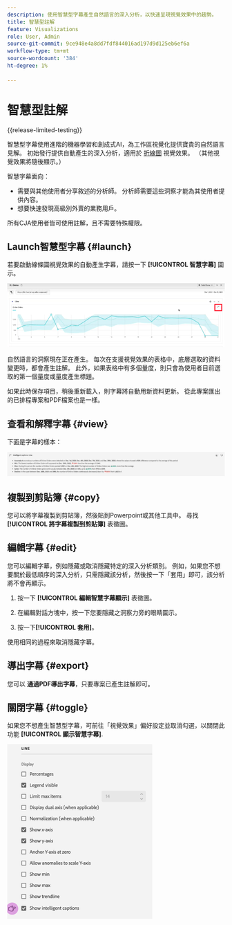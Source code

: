 ```yaml
---
description: 使用智慧型字幕產生自然語言的深入分析，以快速呈現視覺效果中的趨勢。
title: 智慧型註解
feature: Visualizations
role: User, Admin
source-git-commit: 9ce948e4a8dd7fdf844016ad197d9d125eb6ef6a
workflow-type: tm+mt
source-wordcount: '384'
ht-degree: 1%

---
```



# 智慧型註解

{{release-limited-testing}}

智慧型字幕使用進階的機器學習和創成式AI，為工作區視覺化提供寶貴的自然語言見解。 初始發行提供自動產生的深入分析，適用於 [折線圖](line.md) 視覺效果。 （其他視覺效果將隨後顯示。）

智慧字幕面向：

* 需要與其他使用者分享敘述的分析師。 分析師需要這些洞察才能為其使用者提供內容。
* 想要快速發現高級別外賣的業務用戶。

所有CJA使用者皆可使用註解，且不需要特殊權限。

## Launch智慧型字幕 {#launch}

若要啟動線條圖視覺效果的自動產生字幕，請按一下 **[!UICONTROL 智慧字幕]** 圖示。

![啟動智慧型字幕](assets/intell-caps-1.png)

自然語言的洞察現在正在產生。 每次在支援視覺效果的表格中，底層選取的資料變更時，都會產生註解。 此外，如果表格中有多個量度，則只會為使用者目前選取的第一個量度或量度產生標題。

如果此時保存項目，稍後重新載入，則字幕將自動用新資料更新。 從此專案匯出的已排程專案和PDF檔案也是一樣。

## 查看和解釋字幕 {#view}

下面是字幕的樣本：

![字幕](assets/captions.png)

## 複製到剪貼簿 {#copy}

您可以將字幕複製到剪貼簿，然後貼到Powerpoint或其他工具中。 尋找 **[!UICONTROL 將字幕複製到剪貼簿]** 表徵圖。

## 編輯字幕 {#edit}

您可以編輯字幕，例如隱藏或取消隱藏特定的深入分析類別。 例如，如果您不想要關於最低順序的深入分析，只需隱藏該分析，然後按一下「套用」即可，該分析將不會再顯示。

1. 按一下 **[!UICONTROL 編輯智慧字幕顯示]** 表徵圖。

1. 在編輯對話方塊中，按一下您要隱藏之洞察力旁的眼睛圖示。

1. 按一下&#x200B;**[!UICONTROL 套用]**。

使用相同的過程來取消隱藏字幕。

## 導出字幕 {#export}

您可以 **通過PDF導出字幕**，只要專案已產生註解即可。

## 關閉字幕 {#toggle}

如果您不想產生智慧型字幕，可前往「視覺效果」偏好設定並取消勾選，以關閉此功能 **[!UICONTROL 顯示智慧字幕]**.

![字幕設定](assets/toggle-captions.png)
